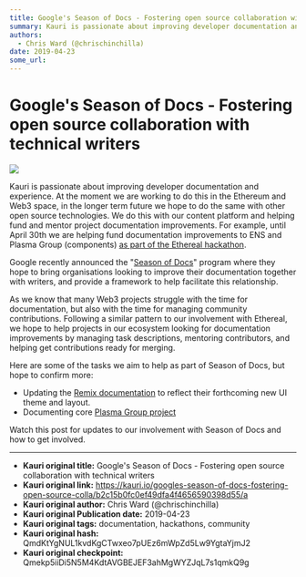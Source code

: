 ```yaml
---
title: Google's Season of Docs - Fostering open source collaboration with technical writers
summary: Kauri is passionate about improving developer documentation and experience. At the moment we are working to do this in the Ethereum and Web3 space, in the longer term future we hope to do the same with other open source technologies. We do this with our content platform and helping fund and mentor project documentation improvements. For example, until April 30th we are helping fund documentation improvements to ENS and Plasma Group (components) as part of the Ethereal hackathon. Google recently
authors:
  - Chris Ward (@chrischinchilla)
date: 2019-04-23
some_url: 
---
```


# Google's Season of Docs - Fostering open source collaboration with technical writers

![](https://ipfs.infura.io/ipfs/QmUE5hkA4vDBsiqhu1YhRfYaVmyznRNhu5exd5cB4fghJF)


Kauri is passionate about improving developer documentation and experience. At the moment we are working to do this in the Ethereum and Web3 space, in the longer term future we hope to do the same with other open source technologies. We do this with our content platform and helping fund and mentor project documentation improvements. For example, until April 30th we are helping fund documentation improvements to ENS and Plasma Group (components) [as part of the Ethereal hackathon](https://gitcoin.co/profile/kauri-io).

Google recently announced the "[Season of Docs](https://developers.google.com/season-of-docs)" program where they hope to bring organisations looking to improve their documentation together with writers, and provide a framework to help facilitate this relationship.

As we know that many Web3 projects struggle with the time for documentation, but also with the time for managing community contributions. Following a similar pattern to our involvement with Ethereal, we hope to help projects in our ecosystem looking for documentation improvements by managing task descriptions, mentoring contributors, and helping get contributions ready for merging.

Here are some of the tasks we aim to help as part of Season of Docs, but hope to confirm more:

-   Updating the [Remix documentation](https://remix.readthedocs.io/) to reflect their forthcoming new UI theme and layout.
-   Documenting core [Plasma Group project](https://github.com/plasma-group/)

Watch this post for updates to our involvement with Season of Docs and how to get involved.



---

- **Kauri original title:** Google's Season of Docs - Fostering open source collaboration with technical writers
- **Kauri original link:** https://kauri.io/googles-season-of-docs-fostering-open-source-colla/b2c15b0fc0ef49dfa4f4656590398d55/a
- **Kauri original author:** Chris Ward (@chrischinchilla)
- **Kauri original Publication date:** 2019-04-23
- **Kauri original tags:** documentation, hackathons, community
- **Kauri original hash:** QmdKtYgNUL1kvdKgCTwxeo7pUEz6mWpZd5Lw9YgtaYjmJ2
- **Kauri original checkpoint:** Qmekp5iiDi5N5M4KdtAVGBEJEF3ahMgWYZJqL7s1qmkQ9g



